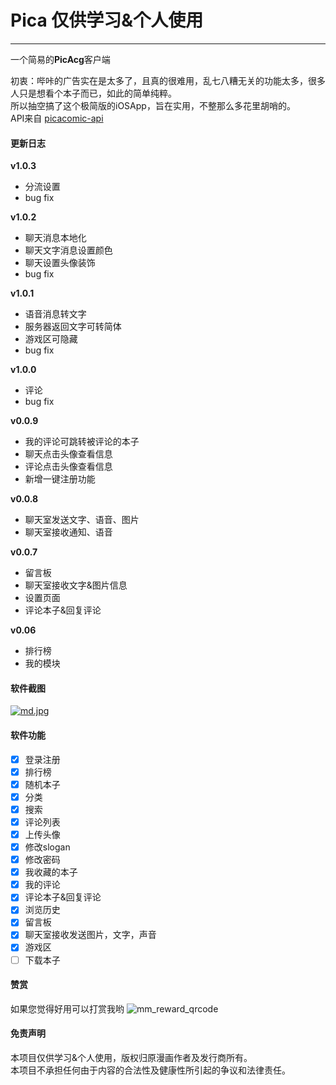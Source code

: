 # Pica 仅供学习&个人使用  
---  
一个简易的**PicAcg**客户端  
  
初衷：哔咔的广告实在是太多了，且真的很难用，乱七八糟无关的功能太多，很多人只是想看个本子而已，如此的简单纯粹。  
所以抽空搞了这个极简版的iOSApp，旨在实用，不整那么多花里胡哨的。  
API来自 [picacomic-api](https://github.com/czp3009/picacomic-api) 

#### 更新日志  
**v1.0.3**  
* 分流设置   
* bug fix   

**v1.0.2**  
* 聊天消息本地化  
* 聊天文字消息设置颜色  
* 聊天设置头像装饰   
* bug fix   

**v1.0.1**  
* 语音消息转文字  
* 服务器返回文字可转简体  
* 游戏区可隐藏  
* bug fix   

**v1.0.0**  
* 评论    
* bug fix   

**v0.0.9**  
*  我的评论可跳转被评论的本子  
*  聊天点击头像查看信息  
*  评论点击头像查看信息  
*  新增一键注册功能  

**v0.0.8**  
*  聊天室发送文字、语音、图片  
*  聊天室接收通知、语音  

**v0.0.7**  
*  留言板  
* 聊天室接收文字&图片信息  
* 设置页面  
* 评论本子&回复评论  

**v0.06**  
* 排行榜  
* 我的模块


#### 软件截图  
[![md.jpg](https://z3.ax1x.com/2021/06/28/RNHakQ.md.jpg)](https://imgtu.com/i/RNHakQ)  

#### 软件功能  
* [x] 登录注册
* [x] 排行榜
* [x] 随机本子
* [x] 分类
* [x] 搜索
* [x] 评论列表
* [x] 上传头像
* [x] 修改slogan
* [x] 修改密码
* [x] 我收藏的本子
* [x] 我的评论
* [x] 评论本子&回复评论
* [x] 浏览历史
* [x] 留言板
* [x] 聊天室接收发送图片，文字，声音
* [x] 游戏区
* [ ] 下载本子  

#### 赞赏  
如果您觉得好用可以打赏我哟 
![mm_reward_qrcode](https://user-images.githubusercontent.com/34535969/123406394-7574a700-d5dd-11eb-966b-e23a24453a29.png)

#### 免责声明  
本项目仅供学习&个人使用，版权归原漫画作者及发行商所有。  
本项目不承担任何由于内容的合法性及健康性所引起的争议和法律责任。
